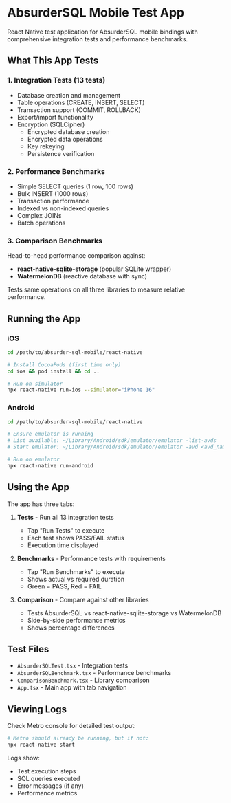 # AbsurderSQL Mobile Test App

React Native test application for AbsurderSQL mobile bindings with comprehensive integration tests and performance benchmarks.

## What This App Tests

### 1. Integration Tests (13 tests)
- Database creation and management
- Table operations (CREATE, INSERT, SELECT)
- Transaction support (COMMIT, ROLLBACK)
- Export/import functionality
- Encryption (SQLCipher)
  - Encrypted database creation
  - Encrypted data operations
  - Key rekeying
  - Persistence verification

### 2. Performance Benchmarks
- Simple SELECT queries (1 row, 100 rows)
- Bulk INSERT (1000 rows)
- Transaction performance
- Indexed vs non-indexed queries
- Complex JOINs
- Batch operations

### 3. Comparison Benchmarks
Head-to-head performance comparison against:
- **react-native-sqlite-storage** (popular SQLite wrapper)
- **WatermelonDB** (reactive database with sync)

Tests same operations on all three libraries to measure relative performance.

## Running the App

### iOS

```bash
cd /path/to/absurder-sql-mobile/react-native

# Install CocoaPods (first time only)
cd ios && pod install && cd ..

# Run on simulator
npx react-native run-ios --simulator="iPhone 16"
```

### Android

```bash
cd /path/to/absurder-sql-mobile/react-native

# Ensure emulator is running
# List available: ~/Library/Android/sdk/emulator/emulator -list-avds
# Start emulator: ~/Library/Android/sdk/emulator/emulator -avd <avd_name>

# Run on emulator
npx react-native run-android
```

## Using the App

The app has three tabs:

1. **Tests** - Run all 13 integration tests
   - Tap "Run Tests" to execute
   - Each test shows PASS/FAIL status
   - Execution time displayed

2. **Benchmarks** - Performance tests with requirements
   - Tap "Run Benchmarks" to execute
   - Shows actual vs required duration
   - Green = PASS, Red = FAIL

3. **Comparison** - Compare against other libraries
   - Tests AbsurderSQL vs react-native-sqlite-storage vs WatermelonDB
   - Side-by-side performance metrics
   - Shows percentage differences

## Test Files

- `AbsurderSQLTest.tsx` - Integration tests
- `AbsurderSQLBenchmark.tsx` - Performance benchmarks
- `ComparisonBenchmark.tsx` - Library comparison
- `App.tsx` - Main app with tab navigation

## Viewing Logs

Check Metro console for detailed test output:

```bash
# Metro should already be running, but if not:
npx react-native start
```

Logs show:
- Test execution steps
- SQL queries executed
- Error messages (if any)
- Performance metrics
